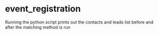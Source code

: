 # event_registration

Running the python script prints out the contacts and leads list before and after the matching method is run
